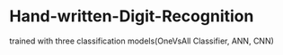 # Hand-written-Digit-Recognition
trained with three classification models(OneVsAll Classifier, ANN, CNN)
